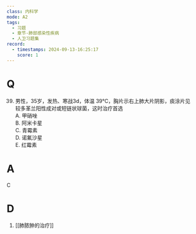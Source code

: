 ```yaml
---
class: 内科学
mode: A2
tags:
  - 习题
  - 章节-肺部感染性疾病
  - 人卫习题集
record:
  - timestamps: 2024-09-13-16:25:17
    score: 1
---
```


# Q
39. 男性，35岁，发热、寒战3d，体温 39°C，胸片示右上肺大片阴影，痰涂片见较多革兰阳性成对或短链状球菌，这时治疗首选  
A. 甲硝唑  
B. 阿米卡星  
C. 青霉素  
D. 诺氟沙星  
E. 红霉素
# A
C
# D
1. [[肺脓肿的治疗]]